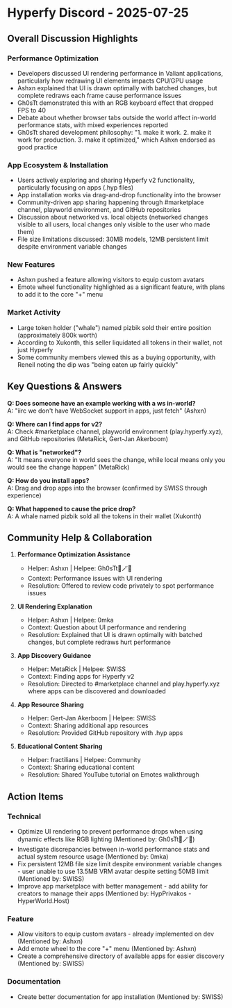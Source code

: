# Hyperfy Discord - 2025-07-25

## Overall Discussion Highlights

### Performance Optimization
- Developers discussed UI rendering performance in Valiant applications, particularly how redrawing UI elements impacts CPU/GPU usage
- Ashxn explained that UI is drawn optimally with batched changes, but complete redraws each frame cause performance issues
- Gh0sTt demonstrated this with an RGB keyboard effect that dropped FPS to 40
- Debate about whether browser tabs outside the world affect in-world performance stats, with mixed experiences reported
- Gh0sTt shared development philosophy: "1. make it work. 2. make it work for production. 3. make it optimized," which Ashxn endorsed as good practice

### App Ecosystem & Installation
- Users actively exploring and sharing Hyperfy v2 functionality, particularly focusing on apps (.hyp files)
- App installation works via drag-and-drop functionality into the browser
- Community-driven app sharing happening through #marketplace channel, playworld environment, and GitHub repositories
- Discussion about networked vs. local objects (networked changes visible to all users, local changes only visible to the user who made them)
- File size limitations discussed: 30MB models, 12MB persistent limit despite environment variable changes

### New Features
- Ashxn pushed a feature allowing visitors to equip custom avatars
- Emote wheel functionality highlighted as a significant feature, with plans to add it to the core "+" menu

### Market Activity
- Large token holder ("whale") named pizbik sold their entire position (approximately 800k worth)
- According to Xukonth, this seller liquidated all tokens in their wallet, not just Hyperfy
- Some community members viewed this as a buying opportunity, with Reneil noting the dip was "being eaten up fairly quickly"

## Key Questions & Answers

**Q: Does someone have an example working with a ws in-world?**  
A: "iirc we don't have WebSocket support in apps, just fetch" (Ashxn)

**Q: Where can I find apps for v2?**  
A: Check #marketplace channel, playworld environment (play.hyperfy.xyz), and GitHub repositories (MetaRick, Gert-Jan Akerboom)

**Q: What is "networked"?**  
A: "It means everyone in world sees the change, while local means only you would see the change happen" (MetaRick)

**Q: How do you install apps?**  
A: Drag and drop apps into the browser (confirmed by SWISS through experience)

**Q: What happened to cause the price drop?**  
A: A whale named pizbik sold all the tokens in their wallet (Xukonth)

## Community Help & Collaboration

1. **Performance Optimization Assistance**
   - Helper: Ashxn | Helpee: Gh0sTt👻🪄🐘
   - Context: Performance issues with UI rendering
   - Resolution: Offered to review code privately to spot performance issues

2. **UI Rendering Explanation**
   - Helper: Ashxn | Helpee: 0mka
   - Context: Question about UI performance and rendering
   - Resolution: Explained that UI is drawn optimally with batched changes, but complete redraws hurt performance

3. **App Discovery Guidance**
   - Helper: MetaRick | Helpee: SWISS
   - Context: Finding apps for Hyperfy v2
   - Resolution: Directed to #marketplace channel and play.hyperfy.xyz where apps can be discovered and downloaded

4. **App Resource Sharing**
   - Helper: Gert-Jan Akerboom | Helpee: SWISS
   - Context: Sharing additional app resources
   - Resolution: Provided GitHub repository with .hyp apps

5. **Educational Content Sharing**
   - Helper: fractilians | Helpee: Community
   - Context: Sharing educational content
   - Resolution: Shared YouTube tutorial on Emotes walkthrough

## Action Items

### Technical
- Optimize UI rendering to prevent performance drops when using dynamic effects like RGB lighting (Mentioned by: Gh0sTt👻🪄🐘)
- Investigate discrepancies between in-world performance stats and actual system resource usage (Mentioned by: 0mka)
- Fix persistent 12MB file size limit despite environment variable changes - user unable to use 13.5MB VRM avatar despite setting 50MB limit (Mentioned by: SWISS)
- Improve app marketplace with better management - add ability for creators to manage their apps (Mentioned by: HypPrivakos - HyperWorld.Host)

### Feature
- Allow visitors to equip custom avatars - already implemented on dev (Mentioned by: Ashxn)
- Add emote wheel to the core "+" menu (Mentioned by: Ashxn)
- Create a comprehensive directory of available apps for easier discovery (Mentioned by: SWISS)

### Documentation
- Create better documentation for app installation (Mentioned by: SWISS)